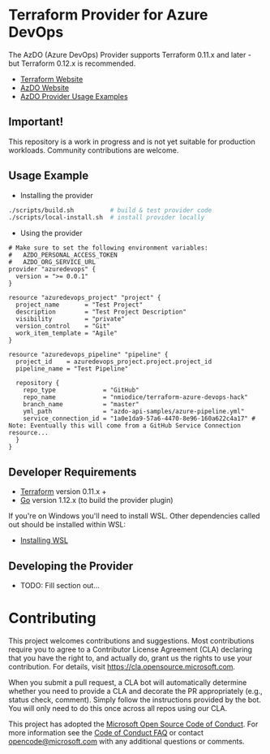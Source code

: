 # Terraform Provider for Azure DevOps

The AzDO (Azure DevOps) Provider supports Terraform 0.11.x and later - but Terraform 0.12.x is recommended.

* [Terraform Website](https://www.terraform.io)
* [AzDO Website](https://azure.microsoft.com/en-us/services/devops/)
* [AzDO Provider Usage Examples](./examples/)

## Important!
This repository is a work in progress and is not yet suitable for production workloads. Community contributions are welcome.

## Usage Example

* Installing the provider
```bash
./scripts/build.sh          # build & test provider code
./scripts/local-install.sh  # install provider locally
```

* Using the provider
```hcl
# Make sure to set the following environment variables:
#   AZDO_PERSONAL_ACCESS_TOKEN
#   AZDO_ORG_SERVICE_URL
provider "azuredevops" {
  version = ">= 0.0.1"
}

resource "azuredevops_project" "project" {
  project_name       = "Test Project"
  description        = "Test Project Description"
  visibility         = "private"
  version_control    = "Git"
  work_item_template = "Agile"
}

resource "azuredevops_pipeline" "pipeline" {
  project_id    = azuredevops_project.project.project_id
  pipeline_name = "Test Pipeline"

  repository {
    repo_type             = "GitHub"
    repo_name             = "nmiodice/terraform-azure-devops-hack"
    branch_name           = "master"
    yml_path              = "azdo-api-samples/azure-pipeline.yml"
    service_connection_id = "1a0e1da9-57a6-4470-8e96-160a622c4a17" # Note: Eventually this will come from a GitHub Service Connection resource...  
  }
}
```

## Developer Requirements

* [Terraform](https://www.terraform.io/downloads.html) version 0.11.x +
* [Go](https://golang.org/doc/install) version 1.12.x (to build the provider plugin)

If you're on Windows you'll need to install WSL. Other dependencies called out should be installed within WSL:
* [Installing WSL](https://docs.microsoft.com/en-us/windows/wsl/install-win10)


## Developing the Provider

* TODO: Fill section out...

# Contributing

This project welcomes contributions and suggestions.  Most contributions require you to agree to a
Contributor License Agreement (CLA) declaring that you have the right to, and actually do, grant us
the rights to use your contribution. For details, visit https://cla.opensource.microsoft.com.

When you submit a pull request, a CLA bot will automatically determine whether you need to provide
a CLA and decorate the PR appropriately (e.g., status check, comment). Simply follow the instructions
provided by the bot. You will only need to do this once across all repos using our CLA.

This project has adopted the [Microsoft Open Source Code of Conduct](https://opensource.microsoft.com/codeofconduct/).
For more information see the [Code of Conduct FAQ](https://opensource.microsoft.com/codeofconduct/faq/) or
contact [opencode@microsoft.com](mailto:opencode@microsoft.com) with any additional questions or comments.
